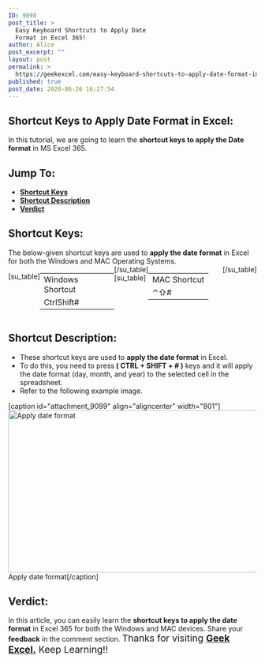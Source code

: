 ```yaml
---
ID: 9098
post_title: >
  Easy Keyboard Shortcuts to Apply Date
  Format in Excel 365!
author: Alice
post_excerpt: ""
layout: post
permalink: >
  https://geekexcel.com/easy-keyboard-shortcuts-to-apply-date-format-in-excel-365/
published: true
post_date: 2020-06-26 16:27:54
---
```

<h2>Shortcut Keys to Apply Date Format in Excel:</h2>
In this tutorial, we are going to learn the <strong>shortcut keys to apply the Date format</strong> in MS Excel 365.
<h2>Jump To:</h2>
<ul>
 	<li><strong><a href="#1">Shortcut Keys</a></strong></li>
 	<li><strong><a href="#2">Shortcut Description</a></strong></li>
 	<li><strong><a href="#3">Verdict</a></strong></li>
</ul>
<h2 id="1">Shortcut Keys:</h2>
The below-given shortcut keys are used to <strong>apply the date format</strong> in Excel for both the Windows and MAC Operating Systems.
<div style="display: flex;">

[su_table]
<table>
<tbody>
<tr>
<td>Windows Shortcut</td>
</tr>
<tr>
<td style="display: flex;"><span class="key-flex"><span class="win-key" style="width: 120px;"><span class="custom-span-key">Ctrl</span></span></span><span class="key-flex"><span class="win-key" style="width: 120px;"><span class="custom-span-key">Shift</span></span></span><span class="key-flex"><span class="win-key"><span class="custom-span-key">#</span></span></span></td>
</tr>
</tbody>
</table>
[/su_table]
[su_table]
<table style="float: right;">
<tbody>
<tr>
<td>MAC Shortcut</td>
</tr>
<tr>
<td style="display: flex;"><span class="key-flex"><span class="mac-key"><span class="custom-span-key">⌃</span></span></span><span class="key-flex"><span class="mac-key"><span class="custom-span-key">⇧</span></span></span><span class="key-flex"><span class="mac-key"><span class="custom-span-key">#</span></span></span></td>
</tr>
</tbody>
</table>
[/su_table]

</div>
<h2 id="2">Shortcut Description:</h2>
<ul>
 	<li>These shortcut keys are used to <strong>apply the date format</strong> in Excel.</li>
 	<li>To do this, you need to press<strong> ( CTRL + SHIFT + # )</strong> keys and it will apply the date format (day, month, and year) to the selected cell in the spreadsheet.</li>
 	<li>Refer to the following example image.</li>
</ul>
[caption id="attachment_9099" align="aligncenter" width="801"]<img class="size-full wp-image-9099" src="https://geekexcel.com/wp-content/uploads/2020/06/ezgif.com-optimize-53.gif" alt="Apply date format" width="801" height="329" /> Apply date format[/caption]
<h2 id="3">Verdict:</h2>
In this article, you can easily learn the <strong>shortcut keys to apply the date format</strong> in Excel 365 for both the Windows and MAC devices. Share your <strong>feedback</strong> in the comment section. <span style="font-size: 19px;">Thanks for visiting <strong><a href="https://geekexcel.com/">Geek Excel.</a></strong> Keep Learning!!</span>